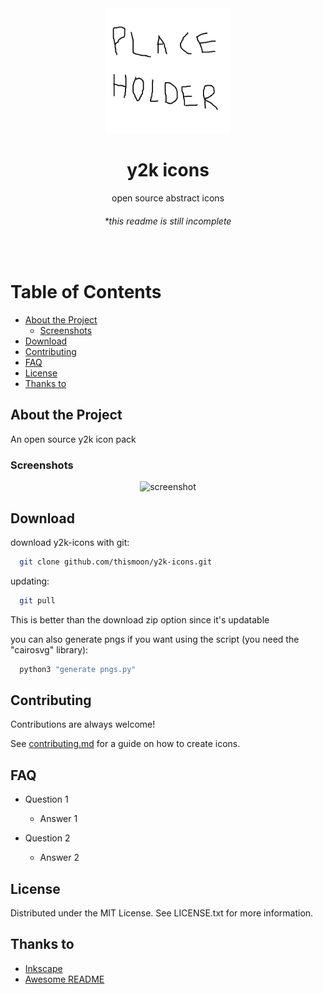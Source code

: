 <div align="center">

  <img src="assets/logo.png" alt="logo" width="200" height="auto" />
  <h1>y2k icons</h1>
  
  <p>
    open source abstract icons
  </p>
  
  <h6>*this readme is still incomplete</h6>
</div>

<br />

# Table of Contents

- [About the Project](#about-the-project)
  * [Screenshots](#screenshots)
- [Download](#download)
- [Contributing](#contributing)
- [FAQ](#faq)
- [License](#license)
- [Thanks to](#thanks-to)

  

## About the Project

An open source y2k icon pack

### Screenshots

<div align="center"> 
  <img src="https://placehold.co/600x400?text=Your+scrnshote+hyere" alt="screenshot" />
</div>

## Download

download y2k-icons with git:

```sh
  git clone github.com/thismoon/y2k-icons.git
```
   
updating:

```sh
  git pull
```

This is better than the download zip option since it's updatable

you can also generate pngs if you want using the script (you need the "cairosvg" library):

```sh
  python3 "generate pngs.py"
```

## Contributing

Contributions are always welcome!

See [contributing.md](contributing.md) for a guide on how to create icons.

## FAQ

- Question 1

  + Answer 1

- Question 2

  + Answer 2

## License

Distributed under the MIT License. See LICENSE.txt for more information.

## Thanks to

 - [Inkscape](https://inkscape.org)
 - [Awesome README](https://github.com/matiassingers/awesome-readme)

